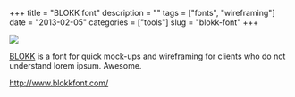 +++
title = "BLOKK font"
description = ""
tags = ["fonts", "wireframing"]
date = "2013-02-05"
categories = ["tools"]
slug = "blokk-font"
+++


<div class="tool-screenshot mb1"><a href="http://www.blokkfont.com/"><img id="bluga-thumbnail-2757" class="bluga-thumbnail custom" src="//media.konigi.com/bluga/
wt5230550bce661_custom.jpg"/></a></div><p><a href="http://www.blokkfont.com/">BLOKK</a> is a font for quick mock-ups and wireframing for clients who do not understand lorem ipsum. Awesome.</p>

  
<p><a href="http://www.blokkfont.com/">http://www.blokkfont.com/</a></p>
      
